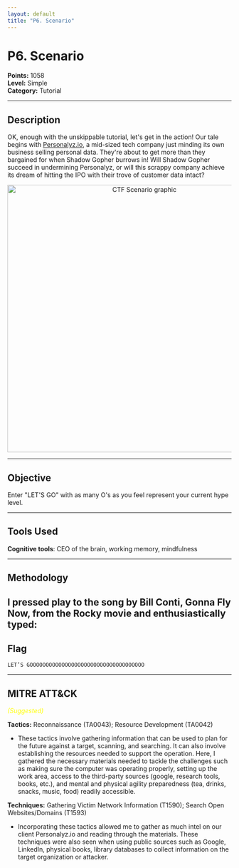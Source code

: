 ```yaml
---
layout: default
title: "P6. Scenario"
---
```


# P6. Scenario

**Points:** 1058  
**Level:** Simple  
**Category:** Tutorial  

---

## Description
OK, enough with the unskippable tutorial, let's get in the action! Our tale begins with [Personalyz.io](http://personalyz.io/), a mid-sized tech company just minding its own business selling personal data. They're about to get more than they bargained for when Shadow Gopher burrows in! Will Shadow Gopher succeed in undermining Personalyz, or will this scrappy company achieve its dream of hitting the IPO with their trove of customer data intact?

<p align="center">
  <img src="/2025_wicys_target_ctf/assets/images/p6-scenario.png" alt="CTF Scenario graphic" width="600">
</p>

---

## Objective
Enter "LET'S GO" with as many O's as you feel represent your current hype level.

---

## Tools Used
**Cognitive tools**: CEO of the brain, working memory, mindfulness

---

## Methodology
I pressed play to the song by Bill Conti, **Gonna Fly Now**, from the Rocky movie and enthusiastically typed:
---

## Flag
`LET’S GOOOOOOOOOOOOOOOOOOOOOOOOOOOOOOOOOOOO`  

---

## MITRE ATT&CK
<span style="color:yellow; font-style:italic;">(Suggested)</span>  

**Tactics:** Reconnaissance (TA0043); Resource Development (TA0042)  
- These tactics involve gathering information that can be used to plan for the future against a target, scanning, and searching. It can also involve establishing the resources needed to support the operation. Here, I gathered the necessary materials needed to tackle the challenges such as making sure the computer was operating properly, setting up the work area, access to the third-party sources (google, research tools, books, etc.), and mental  and physical agility preparedness (tea, drinks, snacks, music, food) readily accessible. 

**Techniques:** Gathering Victim Network Information (T1590); Search Open Websites/Domains (T1593) 
- Incorporating these tactics allowed me to gather as much intel on our client Personalyz.io and reading through the materials. These techniques were also seen when using public sources such as Google, LinkedIn, physical books, library databases to collect information on the target organization or attacker.   

  
